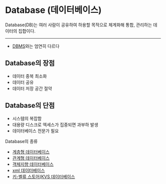 # Database (데이터베이스)
Database(DB)는 여러 사람이 공유하여 하용할 목적으로 체계화해 통합, 관리하는 데이터의 집합이다.

---
- [DBMS](DBMS.md)와는 엄연히 다르다

## Database의 장점
- 데이터 중복 최소화
- 데이터 공유
- 데이터 저장 공간 절약
## Database의 단점
- 시스템의 복잡함
- 대용량 디스크로 엑세스가 집중되면 과부하 발생
- 데이터베이스 전문가 필요
  
Database의 종류
- [계층형 데이터베이스](계층형DB.md)
- [관계형 데이터베이스](관계형DB.md)
- [객체지향 데이터베이스](객체지향DB.md)
- [xml 데이터베이스](xmlDB.md)
- [키-벨류 스토어(KVS 데이터베이스](키-벨류스토어DB.md)